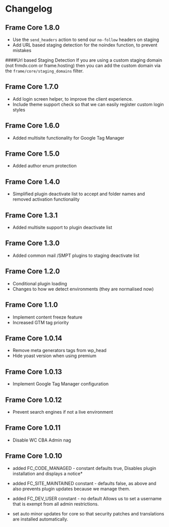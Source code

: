 # Changelog

## Frame Core 1.8.0
- Use the `send_headers` action to send our `no-follow` headers on staging
- Add URL based staging detection for the noindex function, to prevent mistakes

####Url based Staging Detection
If you are using a custom staging domain (not frmdv.com or frame.hosting) then you can add the custom domain via the `frame/core/staging_domains` filter.

## Frame Core 1.7.0
- Add login screen helper, to improve the client experience.
- Include theme support check so that we can easily register custom login styles

## Frame Core 1.6.0
- Added multisite functionality for Google Tag Manager

## Frame Core 1.5.0
- Added author enum protection

## Frame Core 1.4.0
- Simplified plugin deactivate list to accept and folder names and removed activation functionality

## Frame Core 1.3.1
- Added multisite support to plugin deactivate list

## Frame Core 1.3.0
- Added common mail /SMPT plugins to staging deactivate list

## Frame Core 1.2.0
- Conditional plugin loading
- Changes to how we detect environments (they are normalised now)


## Frame Core 1.1.0

- Implement content freeze feature
- Increased GTM tag priority

## Frame Core 1.0.14

- Remove meta generators tags from wp_head
- Hide yoast version when using premium

## Frame Core 1.0.13

- Implement Google Tag Manager configuration

## Frame Core 1.0.12

- Prevent search engines if not a live environment

## Frame Core 1.0.11

- Disable WC CBA Admin nag

## Frame Core 1.0.10

- added FC_CODE_MANAGED - constant defaults true, Disables plugin installation and displays a notice*

- added FC_SITE_MAINTAINED constant - defaults false, as above and also prevents plugin updates because we manage them.

- added FC_DEV_USER constant - no default Allows us to set a username that is exempt from all admin restrictions.

- set auto minor updates for core so that security patches and translations are installed automatically.
